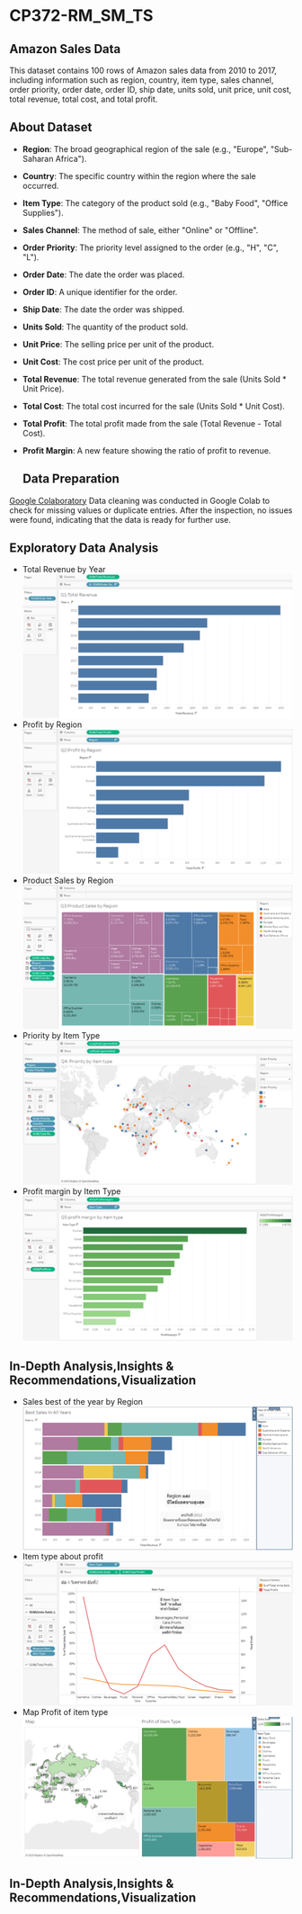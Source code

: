 # CP372-RM_SM_TS

## Amazon Sales Data
This dataset contains 100 rows of Amazon sales data from 2010 to 2017, including information such as region, country, item type, sales channel, order priority, order date, order ID, ship date, units sold, unit price, unit cost, total revenue, total cost, and total profit.


## About Dataset
- **Region**: The broad geographical region of the sale (e.g., "Europe", "Sub-Saharan Africa").
- **Country**: The specific country within the region where the sale occurred.
- **Item Type**: The category of the product sold (e.g., "Baby Food", "Office Supplies").
- **Sales Channel**: The method of sale, either "Online" or "Offline".
- **Order Priority**: The priority level assigned to the order (e.g., "H", "C", "L").
- **Order Date**: The date the order was placed.
- **Order ID**: A unique identifier for the order.
- **Ship Date**: The date the order was shipped.
- **Units Sold**: The quantity of the product sold.
- **Unit Price**: The selling price per unit of the product.
- **Unit Cost**: The cost price per unit of the product.
- **Total Revenue**: The total revenue generated from the sale (Units Sold * Unit Price).
- **Total Cost**: The total cost incurred for the sale (Units Sold * Unit Cost).
- **Total Profit**: The total profit made from the sale (Total Revenue - Total Cost).
- **Profit Margin**: A new feature showing the ratio of profit to revenue.
  
  ## Data Preparation
[Google Colaboratory](https://colab.research.google.com/drive/17uaQqiXCXsSVC84Y_GjDLplYLZGX33tu#scrollTo=ZOIEzSzvfRo8)
Data cleaning was conducted in Google Colab to check for missing values or duplicate entries. After the inspection, no issues were found, indicating that the data is ready for further use.

## Exploratory Data Analysis
- Total Revenue by Year
![Total Revenue by Year](images/Total_Revenue.png)
- Profit by Region
![Profit by Region](images/Profit_by_Region.png)
- Product Sales by Region
![Product Sales by Region](images/Product_Sales_by_Region.png)
- Priority by Item Type
![Priority by Item Type](images/Priority_by_item_type.png)
- Profit margin by Item Type
![Profit margin by Item Type](images/Profit_margin_by_item_type.png)


 ## In-Depth Analysis,Insights & Recommendations,Visualization
- Sales best of the year by Region
![Profit by Region](images/Sales_best_of_year_by_region.png)
- Item type about profit
![Item type about profit](images/item_type_about_profit.png)
- Map Profit of item type
![Priority by Item Type](images/map_profit_of_item_type.png)

 ## In-Depth Analysis,Insights & Recommendations,Visualization


